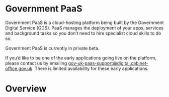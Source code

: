 # Government PaaS


Government PaaS is a cloud-hosting platform being built by the Government Digital Service (GDS). PaaS manages the deployment of your apps, services and background tasks so you don’t need to hire specialist cloud skills to do so.

<aside class="notice">
	Government PaaS is currently in private beta.
</aside>

If you’d like to be one of the early applications going live on the platform, please contact us by emailing [gov-uk-paas-support@digital.cabinet-office.gov.uk](mailto:gov-uk-paas-support@digital.cabinet-office.gov.uk). There is limited availability for these early applications.

# Overview

